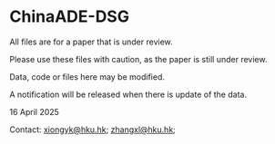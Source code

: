 # ChinaADE-DSG
All files are for a paper that is under review.

Please use these files with caution, as the paper is still under review.

Data, code or files here may be modified.

A notification will be released when there is update of the data.

16 April 2025

Contact: xiongyk@hku.hk; zhangxl@hku.hk; 
